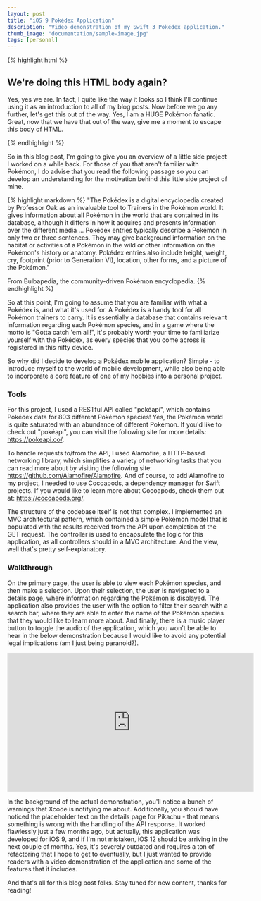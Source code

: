 ```yaml
---
layout: post
title: "iOS 9 Pokédex Application"
description: "Video demonstration of my Swift 3 Pokédex application."
thumb_image: "documentation/sample-image.jpg"
tags: [personal]
---
```


{% highlight html %}
<div class="background">
  <h2> We're doing this HTML body again? </h2>
  <p>
    Yes, yes we are. In fact, I quite like the way 
    it looks so I think I'll continue using it as an 
    introduction to all of my blog posts. Now before 
    we go any further, let's get this out of the way. 
    Yes, I am a HUGE Pokémon fanatic. Great, now that 
    we have that out of the way, give me a moment to 
    escape this body of HTML.
  </p>
</div>
{% endhighlight %}

So in this blog post, I'm going to give you an overview of a little side project I worked on a while back. For those of you that aren't familiar with Pokémon, I do advise that you read the following passage so you can develop an understanding for the motivation behind this little side project of mine.

{% highlight markdown %}
"The Pokédex is a digital encyclopedia created by 
Professor Oak as an invaluable tool to Trainers in the 
Pokémon world. It gives information about all Pokémon in 
the world that are contained in its database, although it 
differs in how it acquires and presents information over 
the different media ... Pokédex entries typically describe 
a Pokémon in only two or three sentences. They may give 
background information on the habitat or activities of a 
Pokémon in the wild or other information on the Pokémon's 
history or anatomy. Pokédex entries also include height, 
weight, cry, footprint (prior to Generation VI), location, 
other forms, and a picture of the Pokémon." 

From Bulbapedia, the community-driven Pokémon encyclopedia.
{% endhighlight %}

So at this point, I'm going to assume that you are familiar with what a Pokédex is, and what it's used for. A Pokédex is a 
handy tool for all Pokémon trainers to carry. It is essentially a database that contains relevant information regarding each 
Pokémon species, and in a game where the motto is "Gotta catch 'em all!", it's probably worth your time to familiarize 
yourself with the Pokédex, as every species that you come across is registered in this nifty device.

So why did I decide to develop a Pokédex mobile application? Simple - to introduce myself to the world of mobile development, 
while also being able to incorporate a core feature of one of my hobbies into a personal project.

### <strong>Tools</strong>

For this project, I used a RESTful API called "pokéapi", which contains Pokédex data for 803 different Pokémon species! Yes, the 
Pokémon world is quite saturated with an abundance of different Pokémon. If you'd like to check out "pokéapi", you can visit the following site for more details: <a href="https://pokeapi.co/" target="_blank">https://pokeapi.co/</a>.

To handle requests to/from the API, I used Alamofire, a HTTP-based networking library, which simplifies a variety of networking tasks that you can read more about by visiting the following site: <a href="https://github.com/Alamofire/Alamofire" target="_blank">https://github.com/Alamofire/Alamofire</a>. And of course, to add Alamofire to my project, I needed to use Cocoapods, a dependency manager for Swift projects. If you would like to learn more about Cocoapods, check them out at: <a href="https://cocoapods.org/" target="_blank">https://cocoapods.org/</a>.

The structure of the codebase itself is not that complex. I implemented an MVC architectural pattern, which contained a simple 
Pokémon model that is populated with the results received from the API upon completion of the GET request. The controller is used to encapsulate the logic for this application, as all controllers should in a MVC architecture. And the view, well that's pretty self-explanatory.

### <strong>Walkthrough</strong>

On the primary page, the user is able to view each Pokémon species, and then make a selection. Upon their selection, the user is navigated to a details page, where information regarding the Pokémon is displayed. The application also provides the user with 
the option to filter their search with a search bar, where they are able to enter the name of the Pokémon species that they would like to learn more about. And finally, there is a music player button to toggle the audio of the application, which you 
won't be able to hear in the below demonstration because I would like to avoid any potential legal implications (am I just 
being paranoid?).

<div class="embed-responsive embed-responsive-16by9">
  <iframe width="560" height="315" src="https://www.youtube.com/embed/9PqRmGsyU58" frameborder="0" allow="autoplay; encrypted-media" allowfullscreen></iframe>
</div>

In the background of the actual demonstration, you'll notice a bunch of warnings that Xcode is notifying me about. Additionally, you should have noticed the placeholder text on the details page for Pikachu - that means something is wrong with the handling of the API response. It worked flawlessly just a few months ago, but actually, this application was developed for iOS 9, and if I'm not mistaken, iOS 12 should be arriving in the next couple of months. Yes, it's severely outdated and requires a ton of refactoring that I hope to get to eventually, but I just wanted to provide readers with a video demonstration of the application and some of the features that it includes.

And that's all for this blog post folks. Stay tuned for new content, thanks for reading!